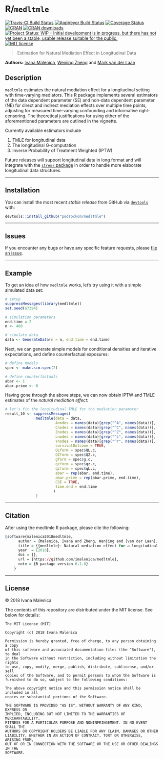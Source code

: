 
<!-- README.md is generated from README.Rmd. Please edit that file -->

# R/`medltmle`

[![Travis-CI Build
Status](https://travis-ci.org/podTockom/medltmle.svg?branch=master)](https://travis-ci.org/podTockom/medltmle)
[![AppVeyor Build
Status](https://ci.appveyor.com/api/projects/status/github/podTockom/medltmle?branch=master&svg=true)](https://ci.appveyor.com/project/podTockom/medltmle)
[![Coverage
Status](https://img.shields.io/codecov/c/github/podTockom/medltmle/master.svg)](https://codecov.io/github/podTockom/medltmle?branch=master)
[![CRAN](http://www.r-pkg.org/badges/version/medltmle)](http://www.r-pkg.org/pkg/medltmle)
[![CRAN
downloads](https://cranlogs.r-pkg.org/badges/medltmle)](https://CRAN.R-project.org/package=medltmle)
[![Project Status: WIP – Initial development is in progress, but there
has not yet been a stable, usable release suitable for the
public.](http://www.repostatus.org/badges/latest/wip.svg)](http://www.repostatus.org/#wip)
[![MIT
license](http://img.shields.io/badge/license-MIT-brightgreen.svg)](http://opensource.org/licenses/MIT)

> Estimation for Natural Mediation Effect in Longitudinal Data

**Authors:** [Ivana Malenica](https://github.com/imalenica), [Wenjing
Zheng]() and [Mark van der Laan](https://vanderlaan-lab.org)

## Description

`medltmle` estimates the natural mediation effect for a longitudinal
setting with time-varying mediators. This R package implements several
estimators of the data dependent parameter (SE) and non-data dependent
parameter (NE) for direct and indirect mediation effects over multiple
time points, adjusting for measured time-varying confounding and
informative right-censoring. The theoretical justifications for using
either of the aforementioned parameters are outlined in the vignette.

Currently available estimators include

1.  TMLE for longitudinal data
2.  The longitudinal G-computation
3.  Inverse Probability of Treatment Weighted (IPTW)

Future releases will support longitudinal data in long format and will
integrate with the [`stremr` package](https://github.com/osofr/stremr)
in order to handle more elaborate longitudinal data structures.

------------------------------------------------------------------------

## Installation

You can install the most recent *stable release* from GitHub via
[`devtools`](https://www.rstudio.com/products/rpackages/devtools/) with:

``` r
devtools::install_github("podTockom/medltmle")
```

------------------------------------------------------------------------

## Issues

If you encounter any bugs or have any specific feature requests, please
[file an issue](https://github.com/podTockom/medltmle/issues).

------------------------------------------------------------------------

## Example

To get an idea of how `medltmle` works, let’s try using it with a simple
simulated data set:

``` r
# setup
suppressMessages(library(medltmle))
set.seed(67394)

# simulation parameters
end.time = 2
n <- 400

# simulate data
data <- GenerateData(n = n, end.time = end.time)
```

Next, we can generate simple models for conditional densities and
iterative expectations, and define counterfactual exposures:

``` r
# define models
spec <- make.sim.spec(2)

# define counterfactuals
abar <- 1
abar.prime <- 0
```

Having gone through the above steps, we can now obtain IPTW and TMLE
estimates of the *natural mediation effect*:

``` r
# let's fit the longitudinal TMLE for the mediation parameter
result_10 <- suppressMessages(
              medltmle(data = data,
                       Anodes = names(data)[grep("^A", names(data))],
                       Cnodes = names(data)[grep("^C", names(data))],
                       Znodes = names(data)[grep("^Z", names(data))],
                       Lnodes = names(data)[grep("^L", names(data))],
                       Ynodes = names(data)[grep("^Y", names(data))],
                       survivalOutcome = TRUE,
                       QLform = spec$QL.c,
                       QZform = spec$QZ.c,
                       gform = spec$g.c,
                       qzform = spec$qz.c,
                       qLform = spec$qL.c,
                       abar = rep(abar, end.time),
                       abar.prime = rep(abar.prime, end.time),
                       CSE = TRUE,
                       time.end = end.time
                      )
              )
```

------------------------------------------------------------------------

## Citation

After using the medltmle R package, please cite the following:

``` r
@software{malenica2018medltmle,
      author = {Malenica, Ivana and Zheng, Wenjing and {van der Laan}, Mark J},
      title = {{medltmle}: Natural mediation effect for a longitudinal setting with time-varying mediators},
      year  = {2018},
      doi = {},
      url = {https://github.com/imalenica/medltmle},
      note = {R package version 0.1.0}
    }
```

------------------------------------------------------------------------

## License

© 2018 Ivana Malenica

The contents of this repository are distributed under the MIT license.
See below for details:

    The MIT License (MIT)

    Copyright (c) 2018 Ivana Malenica

    Permission is hereby granted, free of charge, to any person obtaining a copy
    of this software and associated documentation files (the "Software"), to deal
    in the Software without restriction, including without limitation the rights
    to use, copy, modify, merge, publish, distribute, sublicense, and/or sell
    copies of the Software, and to permit persons to whom the Software is
    furnished to do so, subject to the following conditions:

    The above copyright notice and this permission notice shall be included in all
    copies or substantial portions of the Software.

    THE SOFTWARE IS PROVIDED "AS IS", WITHOUT WARRANTY OF ANY KIND, EXPRESS OR
    IMPLIED, INCLUDING BUT NOT LIMITED TO THE WARRANTIES OF MERCHANTABILITY,
    FITNESS FOR A PARTICULAR PURPOSE AND NONINFRINGEMENT. IN NO EVENT SHALL THE
    AUTHORS OR COPYRIGHT HOLDERS BE LIABLE FOR ANY CLAIM, DAMAGES OR OTHER
    LIABILITY, WHETHER IN AN ACTION OF CONTRACT, TORT OR OTHERWISE, ARISING FROM,
    OUT OF OR IN CONNECTION WITH THE SOFTWARE OR THE USE OR OTHER DEALINGS IN THE
    SOFTWARE.
